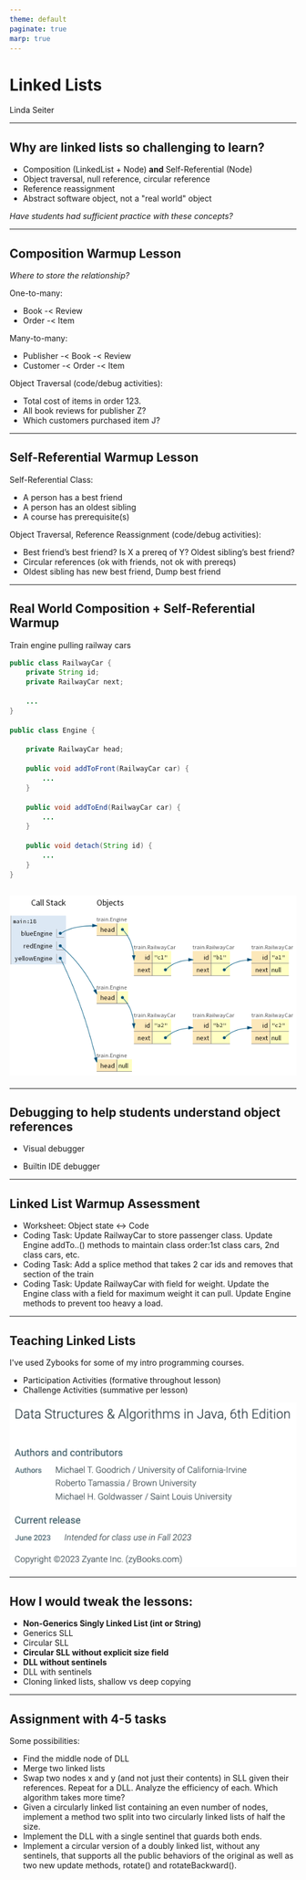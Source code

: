 ```yaml
---
theme: default
paginate: true
marp: true
---
```


# Linked Lists

Linda Seiter

---

## Why are linked lists so challenging to learn?

- Composition (LinkedList + Node) **and** Self-Referential (Node)
- Object traversal, null reference, circular reference
- Reference reassignment
- Abstract software object, not a "real world" object

_Have students had sufficient practice with these concepts?_

---

## Composition Warmup Lesson

_Where to store the relationship?_

One-to-many:

- Book -< Review
- Order -< Item

Many-to-many:

- Publisher -< Book -< Review
- Customer -< Order -< Item

Object Traversal (code/debug activities):

- Total cost of items in order 123.
- All book reviews for publisher Z?
- Which customers purchased item J?

---

## Self-Referential Warmup Lesson

Self-Referential Class:

- A person has a best friend
- A person has an oldest sibling
- A course has prerequisite(s)

Object Traversal, Reference Reassignment (code/debug activities):

- Best friend’s best friend? Is X a prereq of Y? Oldest sibling’s best friend?
- Circular references (ok with friends, not ok with prereqs)
- Oldest sibling has new best friend, Dump best friend

---

## Real World Composition + Self-Referential Warmup

Train engine pulling railway cars

```java
public class RailwayCar {
    private String id;
    private RailwayCar next;

    ...
}

public class Engine {

    private RailwayCar head;

    public void addToFront(RailwayCar car) {
        ...
    }

    public void addToEnd(RailwayCar car) {
        ...
    }

    public void detach(String id) {
        ...
    }
}
```

## ![bg right 95%](img/train1.png)

---

## Debugging to help students understand object references

- Visual debugger

- Builtin IDE debugger

---

## Linked List Warmup Assessment

- Worksheet: Object state <-> Code
- Coding Task: Update RailwayCar to store passenger class. Update Engine
  addTo..() methods to maintain class order:1st class cars, 2nd class cars, etc.
- Coding Task: Add a splice method that takes 2 car ids and removes that section
  of the train
- Coding Task: Update RailwayCar with field for weight. Update the Engine class
  with a field for maximum weight it can pull. Update Engine methods to prevent
  too heavy a load.

---

## Teaching Linked Lists

I've used Zybooks for some of my intro programming courses.

- Participation Activities (formative throughout lesson)
- Challenge Activities (summative per lesson)

![bg right 90%](img/zybooks1.png)

---

## How I would tweak the lessons:

- **Non-Generics Singly Linked List (int or String)**
- Generics SLL
- Circular SLL
- **Circular SLL without explicit size field**
- **DLL without sentinels**
- DLL with sentinels
- Cloning linked lists, shallow vs deep copying

---

## Assignment with 4-5 tasks

Some possibilities:

- Find the middle node of DLL
- Merge two linked lists
- Swap two nodes x and y (and not just their contents) in SLL given their
  references. Repeat for a DLL. Analyze the efficiency of each. Which algorithm
  takes more time?
- Given a circularly linked list containing an even number of nodes, implement a
  method two split into two circularly linked lists of half the size.
- Implement the DLL with a single sentinel that guards both ends.
- Implement a circular version of a doubly linked list, without any sentinels,
  that supports all the public behaviors of the original as well as two new
  update methods, rotate() and rotateBackward().
